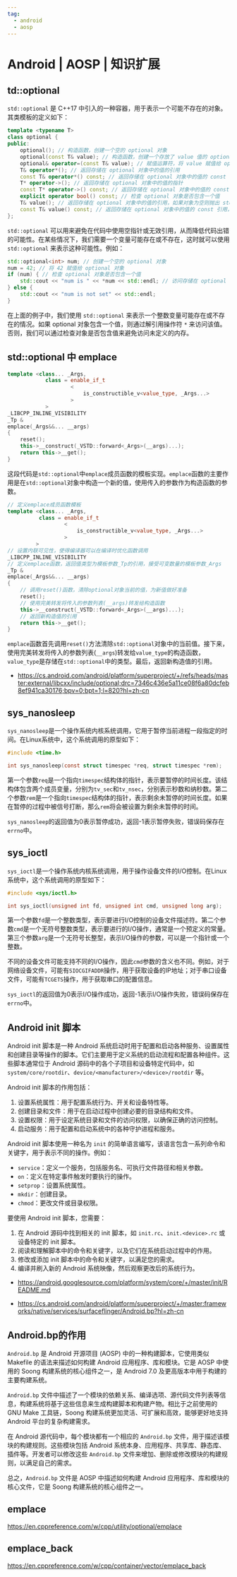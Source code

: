 ```yaml
---
tag:
  - android
  - aosp
---
```


# Android | AOSP | 知识扩展

## td::optional

`std::optional` 是 C++17 中引入的一种容器，用于表示一个可能不存在的对象。其类模板的定义如下：

```c++
template <typename T>
class optional {
public:
    optional(); // 构造函数，创建一个空的 optional 对象
    optional(const T& value); // 构造函数，创建一个存放了 value 值的 optional 对象
    optional& operator=(const T& value); // 赋值运算符，将 value 赋值给 optional 对象
    T& operator*(); // 返回存储在 optional 对象中的值的引用
    const T& operator*() const; // 返回存储在 optional 对象中的值的 const 引用
    T* operator->(); // 返回存储在 optional 对象中的值的指针
    const T* operator->() const; // 返回存储在 optional 对象中的值的 const 指针
    explicit operator bool() const; // 检查 optional 对象是否包含一个值
    T& value(); // 返回存储在 optional 对象中的值的引用，如果对象为空则抛出 std::bad_optional_access 异常
    const T& value() const; // 返回存储在 optional 对象中的值的 const 引用，如果对象为空则抛出 std::bad_optional_access 异常
};
```

`std::optional` 可以用来避免在代码中使用空指针或无效引用，从而降低代码出错的可能性。在某些情况下，我们需要一个变量可能存在或不存在，这时就可以使用 `std::optional` 来表示这种可能性。例如：

```c++
std::optional<int> num; // 创建一个空的 optional 对象
num = 42; // 将 42 赋值给 optional 对象
if (num) { // 检查 optional 对象是否包含一个值
    std::cout << "num is " << *num << std::endl; // 访问存储在 optional 对象中的值
} else {
    std::cout << "num is not set" << std::endl;
}
```

在上面的例子中，我们使用 `std::optional` 来表示一个整数变量可能存在或不存在的情况。如果 optional 对象包含一个值，则通过解引用操作符 `*` 来访问该值。否则，我们可以通过检查对象是否包含值来避免访问未定义的内存。

## std::optional 中 emplace

```c++
template <class... _Args,
            class = enable_if_t
                    <
                        is_constructible_v<value_type, _Args...>
                    >
            >
_LIBCPP_INLINE_VISIBILITY
_Tp &
emplace(_Args&&... __args)
{
    reset();
    this->__construct(_VSTD::forward<_Args>(__args)...);
    return this->__get();
}
```

这段代码是`std::optional`中`emplace`成员函数的模板实现。`emplace`函数的主要作用是在`std::optional`对象中构造一个新的值，使用传入的参数作为构造函数的参数。

```cpp
// 定义emplace成员函数模板
template <class... _Args,
          class = enable_if_t
                  <
                      is_constructible_v<value_type, _Args...>
                  >
         >
// 设置内联可见性，使得编译器可以在编译时优化函数调用
_LIBCPP_INLINE_VISIBILITY
// 定义emplace函数，返回值类型为模板参数_Tp的引用，接受可变数量的模板参数_Args
_Tp &
emplace(_Args&&... __args)
{
    // 调用reset()函数，清除optional对象当前的值，为新值做好准备
    reset();
    // 使用完美转发将传入的参数列表(__args)转发给构造函数
    this->__construct(_VSTD::forward<_Args>(__args)...);
    // 返回新构造值的引用
    return this->__get();
}
```

`emplace`函数首先调用`reset()`方法清除`std::optional`对象中的当前值。接下来，使用完美转发将传入的参数列表(`__args`)转发给`value_type`的构造函数，`value_type`是存储在`std::optional`中的类型。最后，返回新构造值的引用。

- <https://cs.android.com/android/platform/superproject/+/refs/heads/master:external/libcxx/include/optional;drc=7346c436e5a11ce08f6a80dcfeb8ef941ca30176;bpv=0;bpt=1;l=820?hl=zh-cn>

## sys\_nanosleep

`sys_nanosleep`是一个操作系统内核系统调用，它用于暂停当前进程一段指定的时间。在Linux系统中，这个系统调用的原型如下：

```c
#include <time.h>

int sys_nanosleep(const struct timespec *req, struct timespec *rem);
```

第一个参数`req`是一个指向`timespec`结构体的指针，表示要暂停的时间长度。该结构体包含两个成员变量，分别为`tv_sec`和`tv_nsec`，分别表示秒数和纳秒数。第二个参数`rem`是一个指向`timespec`结构体的指针，表示剩余未暂停的时间长度。如果在暂停的过程中被信号打断，那么`rem`将会被设置为剩余未暂停的时间。

`sys_nanosleep`的返回值为0表示暂停成功，返回-1表示暂停失败，错误码保存在`errno`中。

## sys\_ioctl

`sys_ioctl`是一个操作系统内核系统调用，用于操作设备文件的I/O控制。在Linux系统中，这个系统调用的原型如下：

```c
#include <sys/ioctl.h>

int sys_ioctl(unsigned int fd, unsigned int cmd, unsigned long arg);
```

第一个参数`fd`是一个整数类型，表示要进行I/O控制的设备文件描述符。第二个参数`cmd`是一个无符号整数类型，表示要进行的I/O操作，通常是一个预定义的常量。第三个参数`arg`是一个无符号长整型，表示I/O操作的参数，可以是一个指针或一个整数。

不同的设备文件可能支持不同的I/O操作，因此`cmd`参数的含义也不同。例如，对于网络设备文件，可能有`SIOCGIFADDR`操作，用于获取设备的IP地址；对于串口设备文件，可能有`TCGETS`操作，用于获取串口的配置信息。

`sys_ioctl`的返回值为0表示I/O操作成功，返回-1表示I/O操作失败，错误码保存在`errno`中。

## Android init 脚本

Android init 脚本是一种 Android 系统启动时用于配置和启动各种服务、设置属性和创建目录等操作的脚本。它们主要用于定义系统的启动流程和配置各种组件。这些脚本通常位于 Android 源码中的各个子项目和设备特定代码中，如 `system/core/rootdir`、`device/<manufacturer>/<device>/rootdir` 等。

Android init 脚本的作用包括：

1. 设置系统属性：用于配置系统行为、开关和设备特性等。
2. 创建目录和文件：用于在启动过程中创建必要的目录结构和文件。
3. 设置权限：用于设定系统目录和文件的访问权限，以确保正确的访问控制。
4. 启动服务：用于配置和启动系统中的各种守护进程和服务。

Android init 脚本使用一种名为 `init` 的简单语言编写，该语言包含一系列命令和关键字，用于表示不同的操作。例如：

- `service`：定义一个服务，包括服务名、可执行文件路径和相关参数。
- `on`：定义在特定事件触发时要执行的操作。
- `setprop`：设置系统属性。
- `mkdir`：创建目录。
- `chmod`：更改文件或目录权限。

要使用 Android init 脚本，您需要：

1. 在 Android 源码中找到相关的 init 脚本，如 `init.rc`、`init.<device>.rc` 或设备特定的 init 脚本。
2. 阅读和理解脚本中的命令和关键字，以及它们在系统启动过程中的作用。
3. 修改或添加 init 脚本中的命令和关键字，以满足您的需求。
4. 编译并刷入新的 Android 系统映像，然后观察更改后的系统行为。

- <https://android.googlesource.com/platform/system/core/+/master/init/README.md>

- <https://cs.android.com/android/platform/superproject/+/master:frameworks/native/services/surfaceflinger/Android.bp?hl=zh-cn>

## Android.bp的作用

`Android.bp` 是 Android 开源项目 (AOSP) 中的一种构建脚本，它使用类似 Makefile 的语法来描述如何构建 Android 应用程序、库和模块。它是 AOSP 中使用的 Soong 构建系统的核心组件之一，是 Android 7.0 及更高版本中用于构建的主要构建系统。

`Android.bp` 文件中描述了一个模块的依赖关系、编译选项、源代码文件列表等信息，构建系统将基于这些信息来生成构建脚本和构建产物。相比于之前使用的 GNU Make 工具链，Soong 构建系统更加灵活、可扩展和高效，能够更好地支持 Android 平台的复杂构建需求。

在 Android 源代码中，每个模块都有一个相应的 `Android.bp` 文件，用于描述该模块的构建规则。这些模块包括 Android 系统本身、应用程序、共享库、静态库、插件等。开发者可以修改这些 `Android.bp` 文件来增加、删除或修改模块的构建规则，以满足自己的需求。

总之，`Android.bp` 文件是 AOSP 中描述如何构建 Android 应用程序、库和模块的核心文件，它是 Soong 构建系统的核心组件之一。

## emplace

<https://en.cppreference.com/w/cpp/utility/optional/emplace>

## emplace_back

<https://en.cppreference.com/w/cpp/container/vector/emplace_back>
